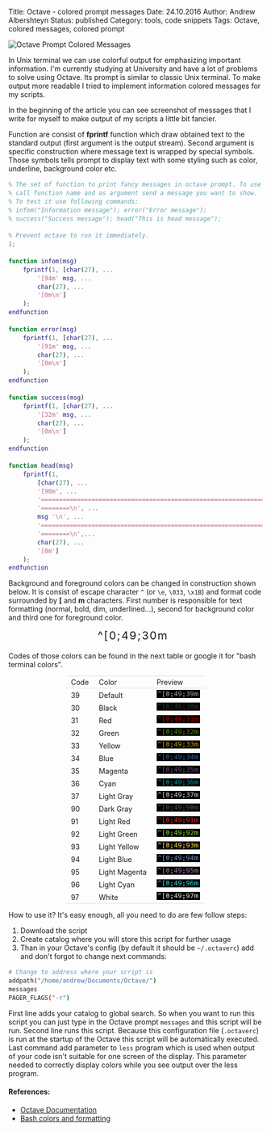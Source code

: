 Title: Octave - colored prompt messages
Date: 24.10.2016
Author: Andrew Albershteyn
Status: published
Category: tools, code snippets
Tags: Octave, colored messages, colored prompt

![Octave Prompt Colored Messages]({filename}/images/octave_messages.png)

In Unix terminal we can use colorful output for emphasizing important
information. I'm currently studying at University and have a lot of problems to
solve using Octave. Its prompt is similar to classic Unix terminal. To make
output more readable I tried to implement information colored messages for my 
scripts.

In the beginning of the article you can see screenshot of messages
that I write for myself to make output of my scripts a little bit fancier.

Function are consist of **fprintf** function which draw obtained text to the 
standard output (first argument is the output stream). Second argument is  
specific construction where message text is wrapped by special symbols. Those 
symbols tells prompt to display text with some styling such as color, 
underline, background color etc.

```matlab
% The set of function to print fancy messages in octave prompt. To use it just 
% call function name and as argument send a message you want to show.
% To test it use following commands:
% infom("Information message"); error("Error message"); 
% success("Success message"); head("This is head message");

% Prevent octave to run it immediately.
1;

function infom(msg)
    fprintf(1, [char(27), ...
        '[94m' msg, ...
        char(27), ...
        '[0m\n']
    );
endfunction

function error(msg)
    fprintf(1, [char(27), ...
        '[91m' msg, ...
        char(27), ...
        '[0m\n']
    );
endfunction

function success(msg)
    fprintf(1, [char(27), ...
        '[32m' msg, ...
        char(27), ...
        '[0m\n']
    );
endfunction

function head(msg)
    fprintf(1, 
        [char(27), ...
        '[90m', ...
        '==============================================================', ...
        '========\n', ...
        msg '\n', ...
        '==============================================================', ...
        '========\n',...
        char(27), ...
        '[0m']
    );
endfunction
```

Background and foreground colors can be changed in construction shown below. It
is consist of escape character `^` (or `\e`, `\033`, `\x1B`) and format
code surrounded by **[** and **m** characters. First number is responsible for 
text formatting (normal, bold, dim, underlined...), second for background color
 and third one for foreground color. 

<div style="width: 150px; margin: 0 auto; font-size: 22px; padding: 0px 0px 5px
0px; letter-spacing: 2px;">
    ^[0;49;30m
</div>

Codes of those colors can be found in the next table or google it for "bash
terminal colors".

<style>
/* DivTable.com */
.divTable{
    display: table;
    margin: 0 auto;
    border-top: 1px #DEDEDE solid;
    border-bottom: 1px #DEDEDE solid;
    margin-top: 10px;
    margin-bottom: 10px;
}

.divTableRow {
    display: table-row;
}
.divTableHeading {
    display: table-header-group;
    background-color: #EEE;
    font-weight: bold;
}

.divTableCell, .divTableHead {
    display: table-cell;
    padding: 3px 10px;
}

.divTableHead {
    border-bottom: 1px #DEDEDE solid
}

.divTableBody {
    display: table-row-group;
};
</style>

<div class="divTable">
<div class="divTableBody">
<div class="divTableRow">
<div class="divTableHead">Code</div>
<div class="divTableHead">Color</div>
<div class="divTableHead">Preview</div>
</div>
<div class="divTableRow">
<div class="divTableCell">39</div>
<div class="divTableCell">Default</div>
<div class="divTableCell">
  <img src="./images/bash_colors/39.png" />
</div>
</div>
<div class="divTableRow">
<div class="divTableCell">30</div>
<div class="divTableCell">Black</div>
<div class="divTableCell">
  <img src="./images/bash_colors/30.png" />
</div>
</div>
<div class="divTableRow">
<div class="divTableCell">31</div>
<div class="divTableCell">Red</div>
<div class="divTableCell">
  <img src="./images/bash_colors/31.png" />
</div>
</div>
<div class="divTableRow">
<div class="divTableCell">32</div>
<div class="divTableCell">Green</div>
<div class="divTableCell">
  <img src="./images/bash_colors/32.png" />
</div>
</div>
<div class="divTableRow">
<div class="divTableCell">33</div>
<div class="divTableCell">Yellow</div>
<div class="divTableCell">
  <img src="./images/bash_colors/33.png" />
</div>
</div>
<div class="divTableRow">
<div class="divTableCell">34</div>
<div class="divTableCell">Blue</div>
<div class="divTableCell">
  <img src="./images/bash_colors/34.png" />
</div>
</div>
<div class="divTableRow">
<div class="divTableCell">35</div>
<div class="divTableCell">Magenta</div>
<div class="divTableCell">
  <img src="./images/bash_colors/35.png" />
</div>
</div>
<div class="divTableRow">
<div class="divTableCell">36</div>
<div class="divTableCell">Cyan</div>
<div class="divTableCell">
  <img src="./images/bash_colors/36.png" />
</div>
</div>
<div class="divTableRow">
<div class="divTableCell">37</div>
<div class="divTableCell">Light Gray</div>
<div class="divTableCell">
  <img src="./images/bash_colors/37.png" />
</div>
</div>
<div class="divTableRow">
<div class="divTableCell">90</div>
<div class="divTableCell">Dark Gray</div>
<div class="divTableCell">
  <img src="./images/bash_colors/90.png" />
</div>
</div>
<div class="divTableRow">
<div class="divTableCell">91</div>
<div class="divTableCell">Light Red</div>
<div class="divTableCell">
  <img src="./images/bash_colors/91.png" />
</div>
</div>
<div class="divTableRow">
<div class="divTableCell">92</div>
<div class="divTableCell">Light Green</div>
<div class="divTableCell">
  <img src="./images/bash_colors/92.png" />
</div>
</div>
<div class="divTableRow">
<div class="divTableCell">93</div>
<div class="divTableCell">Light Yellow</div>
<div class="divTableCell">
  <img src="./images/bash_colors/93.png" />
</div>
</div>
<div class="divTableRow">
<div class="divTableCell">94</div>
<div class="divTableCell">Light Blue</div>
<div class="divTableCell">
  <img src="./images/bash_colors/94.png" />
</div>
</div>
<div class="divTableRow">
<div class="divTableCell">95</div>
<div class="divTableCell">Light Magenta</div>
<div class="divTableCell">
  <img src="./images/bash_colors/95.png" />
</div>
</div>
<div class="divTableRow">
<div class="divTableCell">96</div>
<div class="divTableCell">Light Cyan</div>
<div class="divTableCell">
  <img src="./images/bash_colors/96.png" />
</div>
</div>
<div class="divTableRow">
<div class="divTableCell">97</div>
<div class="divTableCell">White</div>
<div class="divTableCell">
  <img src="./images/bash_colors/97.png" />
</div>
</div>
</div>
</div>

How to use it? It's easy enough, all you need to do are few follow steps:

1. Download the script
2. Create catalog where you will store this script for further usage
3. Than in your Octave's config (by default it should be `~/.octaverc`) add
and don't forgot to change next commands:

```bash
# Change to address where your script is
addpath("/home/andrew/Documents/Octave/")
messages
PAGER_FLAGS("-r")
```

First line adds your catalog to global search. So when you want to run
this script you can just type in the Octave prompt `messages` and this script 
will be run.
Second line runs this script. Because this configuration file (`.octaverc`) is 
run at the startup of the Octave this script will be automatically executed.
Last command add parameter to `less` program which is used when output of your
code isn't suitable for one screen of the display. This parameter needed to
correctly display colors while you see output over the less program.

#### References: ####

- [Octave Documentation](https://www.gnu.org/software/octave/doc/v4.0.0/index.html)
- [Bash colors and
  formatting](http://misc.flogisoft.com/bash/tip_colors_and_formatting)



